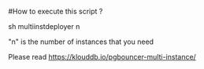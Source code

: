 #How to execute this script ?

sh multiinstdeployer n 
  
  "n" is the number of instances that you need 
  
  
  
  Please read https://klouddb.io/pgbouncer-multi-instance/

